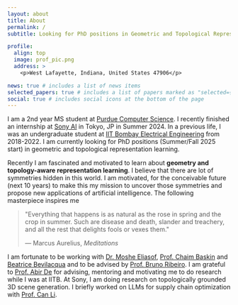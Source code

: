 ```yaml
---
layout: about
title: About
permalink: /
subtitle: Looking for PhD positions in Geometric and Topological Representation Learning <br> <code>mantrik@purdue.edu</code>

profile:
  align: top
  image: prof_pic.png
  address: >
    <p>West Lafayette, Indiana, United States 47906</p>

news: true # includes a list of news items
selected_papers: true # includes a list of papers marked as "selected={true}"
social: true # includes social icons at the bottom of the page
---
```


<!-- > "You Are The Average Of The 5 People You Spend The Most Time With" - Jim Rohn -->

I am a 2nd year MS student at [Purdue Computer Science](https://www.cs.purdue.edu). I recently finished an internship at [Sony AI](https://ai.sony/) in Tokyo, JP in Summer 2024. In a previous life, I was an undergraduate student at [IIT Bombay Electrical Engineering](https://www.ee.iitb.ac.in/web/index.php) from 2018-2022. I am currently looking for PhD positions (Summer/Fall 2025 start) in geometric and topological representation learning.

<!-- I graduated from the [Indian Institute of Technology Bombay](https://www.iitb.ac.in/) with Bachelor of Technology (B.Tech.) in [Electrical Engineering](https://www.ee.iitb.ac.in/web/academics/curriculum/btechnew#SEM1) and minor in (1) [Computer Science and Engineering](https://www.cse.iitb.ac.in/) and (2) [Artificial Intelligence and Data Science](https://www.minds.iitb.ac.in/). -->

<!-- > “Imagination is everything. It is the preview of life's coming attractions.” - Albert Einstein -->


<!-- ## Research Interests -->
Recently I am fascinated and motivated to learn about **geometry and topology-aware representation learning**. I believe that there are lot of symmetries hidden in this world. I am motivated, for the conceivable future (next 10 years) to make this my mission to uncover those symmetries and propose new
applications of artificial intelligence. The following masterpiece inspires me
> "Everything that happens is as natural as the rose in spring and the crop in summer. Such are disease and death, slander and treachery, and all the rest that delights fools or vexes them."
> 
> — Marcus Aurelius, *Meditations*  

I am fortunate to be working with [Dr. Moshe Eliasof](https://maths4dl.ac.uk/team-member/moshe-eliasof), [Prof. Chaim Baskin](https://scholar.google.co.il/citations?user=lfWCxJYAAAAJ&hl=en) and [Beatrice Bevilacqua](https://beabevi.github.io/) and to be advised by [Prof. Bruno Ribeiro](https://www.cs.purdue.edu/homes/ribeirob/). I am grateful to [Prof. Abir De](https://abir-de.github.io/) for advising, mentoring and motivating me to do research while I was at IITB. At Sony, I am doing research on topologically grounded 3D scene generation. I briefly worked on LLMs for supply chain optimization with [Prof. Can Li](https://canli1.github.io/).


<!-- Currently, I am working on my Undergraduate Thesis in the area of Graph Representation Learning and Machine Learning on Structured Data. -->

<!-- Write your biography here. Tell the world about yourself. Link to your favorite [subreddit](http://reddit.com). You can put a picture in, too. The code is already in, just name your picture `prof_pic.jpg` and put it in the `img/` folder.

Put your address / P.O. box / other info right below your picture. You can also disable any these elements by editing `profile` property of the YAML header of your `_pages/about.md`. Edit `_bibliography/papers.bib` and Jekyll will render your [publications page](/al-folio/publications/) automatically.

Link to your social media connections, too. This theme is set up to use [Font Awesome icons](http://fortawesome.github.io/Font-Awesome/) and [Academicons](https://jpswalsh.github.io/academicons/), like the ones below. Add your Facebook, Twitter, LinkedIn, Google Scholar, or just disable all of them. -->

